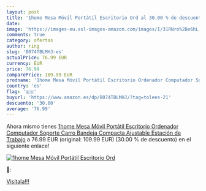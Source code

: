 ```yaml
---
layout: post
title: '1home Mesa Móvil Portátil Escritorio Ord al 30.00 % de descuento'
date: 
image: 'https://images-eu.ssl-images-amazon.com/images/I/31RNro%2Be6hL._SL200_.jpg'
comments: true
category: ofertas
author: ring
slug: 'B074TBLMHJ-es'
actualPrice: 76.99 EUR
currency: EUR
price: 76.99
comparePrice: 109.99 EUR
prodname: '1home Mesa Móvil Portátil Escritorio Ordenador Computador Soporte Carro Bandeja Compacta Ajustable Estación de Trabajo'
country: 'es'
flag: '🇪🇸'
buyurl: 'https://www.amazon.es/dp/B074TBLMHJ/?tag=tolees-21'
descuento: '30.00'
average: '76.99'
---
```


Ahora mismo tienes [1home Mesa Móvil Portátil Escritorio Ordenador Computador Soporte Carro Bandeja Compacta Ajustable Estación de Trabajo](https://www.amazon.es/dp/B074TBLMHJ/?tag=tolees-21) a 76.99 EUR (original: 109.99 EUR) (30.00 %  de descuento) en el siguiente enlace!

[![1home Mesa Móvil Portátil Escritorio Ord](https://images-eu.ssl-images-amazon.com/images/I/31RNro%2Be6hL._SL200_.jpg)](https://www.amazon.es/dp/B074TBLMHJ/?tag=tolees-21)

🔎:


[Visítala!!!](https://www.amazon.es/dp/B074TBLMHJ/?tag=tolees-21)
